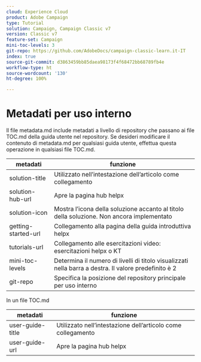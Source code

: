 ```yaml
---
cloud: Experience Cloud
product: Adobe Campaign
type: Tutorial
solution: Campaign, Campaign Classic v7
version: Classic v7
feature-set: Campaign
mini-toc-levels: 3
git-repo: https://github.com/AdobeDocs/campaign-classic-learn.it-IT
index: true
source-git-commit: d3863459bb85daea98173f4f68472bb68789fb4e
workflow-type: ht
source-wordcount: '130'
ht-degree: 100%

---
```



# Metadati per uso interno

Il file metadata.md include metadati a livello di repository che passano ai file TOC.md della guida utente nel repository. Se desideri modificare il contenuto di metadata.md per qualsiasi guida utente, effettua questa operazione in qualsiasi file TOC.md.

| metadati | funzione |
|--- |--- |
| solution-title | Utilizzato nell’intestazione dell’articolo come collegamento |
| solution-hub-url | Apre la pagina hub helpx |
| solution-icon | Mostra l’icona della soluzione accanto al titolo della soluzione. Non ancora implementato |
| getting-started-url | Collegamento alla pagina della guida introduttiva helpx |
| tutorials-url | Collegamento alle esercitazioni video: esercitazioni helpx o KT |
| mini-toc-levels | Determina il numero di livelli di titolo visualizzati nella barra a destra. Il valore predefinito è 2 |
| git-repo | Specifica la posizione del repository principale per uso interno |

In un file TOC.md

| metadati | funzione |
|--- |--- |
| user-guide-title | Utilizzato nell’intestazione dell’articolo come collegamento |
| user-guide-url | Apre la pagina hub helpx |
